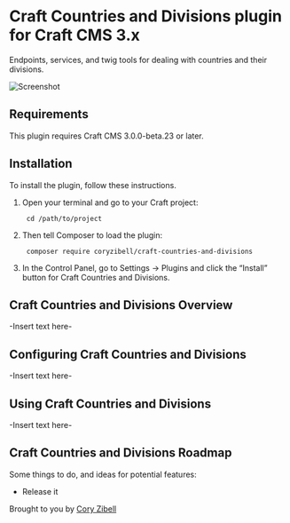 # Craft Countries and Divisions plugin for Craft CMS 3.x

Endpoints, services, and twig tools for dealing with countries and their divisions.

![Screenshot](resources/img/plugin-logo.png)

## Requirements

This plugin requires Craft CMS 3.0.0-beta.23 or later.

## Installation

To install the plugin, follow these instructions.

1. Open your terminal and go to your Craft project:

        cd /path/to/project

2. Then tell Composer to load the plugin:

        composer require coryzibell/craft-countries-and-divisions

3. In the Control Panel, go to Settings → Plugins and click the “Install” button for Craft Countries and Divisions.

## Craft Countries and Divisions Overview

-Insert text here-

## Configuring Craft Countries and Divisions

-Insert text here-

## Using Craft Countries and Divisions

-Insert text here-

## Craft Countries and Divisions Roadmap

Some things to do, and ideas for potential features:

* Release it

Brought to you by [Cory Zibell](https://www.twitter.com)
